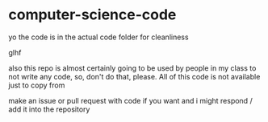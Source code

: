 # computer-science-code

yo the code is in the actual code folder for cleanliness

glhf

also this repo is almost certainly going to be used by people in my class to not write any code, so, don't do that, please. All of this code is not available just to copy from

make an issue or pull request with code if you want and i might respond / add it into the repository
